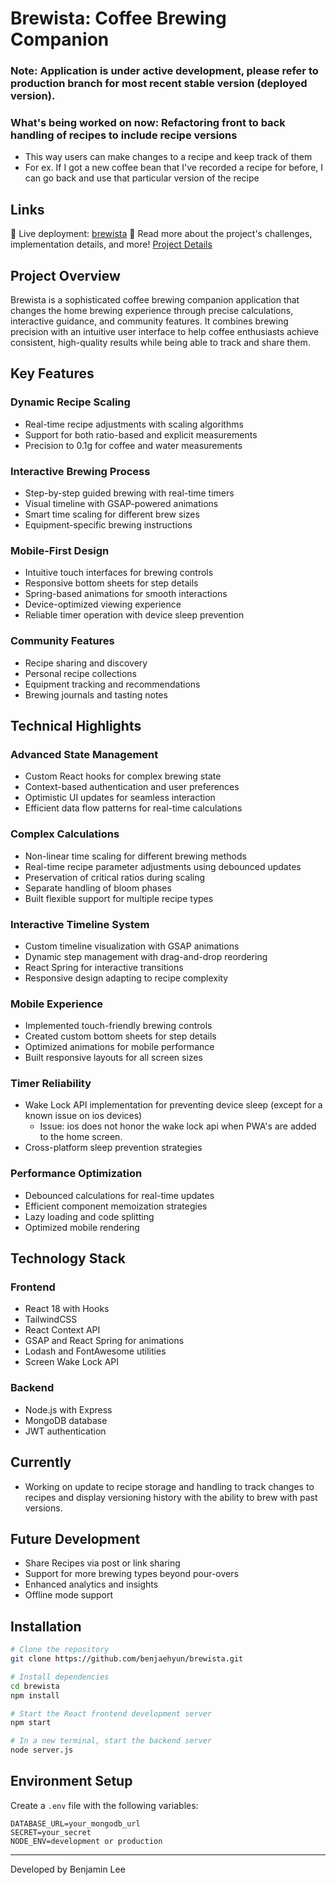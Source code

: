 # Brewista: Coffee Brewing Companion

### Note: Application is under active development, please refer to production branch for most recent stable version (deployed version). 
### What's being worked on now: Refactoring front to back handling of recipes to include recipe versions 
- This way users can make changes to a recipe and keep track of them 
- For ex. If I got a new coffee bean that I've recorded a recipe for before, I can go back and use that particular version of the recipe

## Links

🔗 Live deployment: [brewista](https://brewista-9c2f976eb426.herokuapp.com/)
🔗 Read more about the project's challenges, implementation details, and more! [Project Details](https://www.benjaelee.com/projects/brewista/)

## Project Overview

Brewista is a sophisticated coffee brewing companion application that changes the home brewing experience through precise calculations, interactive guidance, and community features. It combines brewing precision with an intuitive user interface to help coffee enthusiasts achieve consistent, high-quality results while being able to track and share them.

## Key Features

### Dynamic Recipe Scaling 
- Real-time recipe adjustments with scaling algorithms
- Support for both ratio-based and explicit measurements
- Precision to 0.1g for coffee and water measurements

### Interactive Brewing Process
- Step-by-step guided brewing with real-time timers
- Visual timeline with GSAP-powered animations
- Smart time scaling for different brew sizes
- Equipment-specific brewing instructions

### Mobile-First Design
- Intuitive touch interfaces for brewing controls
- Responsive bottom sheets for step details
- Spring-based animations for smooth interactions
- Device-optimized viewing experience
- Reliable timer operation with device sleep prevention

### Community Features
- Recipe sharing and discovery
- Personal recipe collections
- Equipment tracking and recommendations
- Brewing journals and tasting notes

## Technical Highlights

### Advanced State Management
- Custom React hooks for complex brewing state
- Context-based authentication and user preferences
- Optimistic UI updates for seamless interaction
- Efficient data flow patterns for real-time calculations

### Complex Calculations
- Non-linear time scaling for different brewing methods
- Real-time recipe parameter adjustments using debounced updates
- Preservation of critical ratios during scaling
- Separate handling of bloom phases
- Built flexible support for multiple recipe types

### Interactive Timeline System
- Custom timeline visualization with GSAP animations
- Dynamic step management with drag-and-drop reordering
- React Spring for interactive transitions
- Responsive design adapting to recipe complexity

### Mobile Experience
- Implemented touch-friendly brewing controls
- Created custom bottom sheets for step details
- Optimized animations for mobile performance
- Built responsive layouts for all screen sizes

### Timer Reliability
- Wake Lock API implementation for preventing device sleep (except for a known issue on ios devices)
    - Issue: ios does not honor the wake lock api when PWA's are added to the home screen. 
- Cross-platform sleep prevention strategies

### Performance Optimization
- Debounced calculations for real-time updates
- Efficient component memoization strategies
- Lazy loading and code splitting
- Optimized mobile rendering

## Technology Stack

### Frontend
- React 18 with Hooks
- TailwindCSS
- React Context API
- GSAP and React Spring for animations
- Lodash and FontAwesome utilities
- Screen Wake Lock API 

### Backend
- Node.js with Express
- MongoDB database
- JWT authentication

## Currently
- Working on update to recipe storage and handling to track changes to recipes and display versioning history with the ability to brew with past versions. 


## Future Development

- Share Recipes via post or link sharing 
- Support for more brewing types beyond pour-overs
- Enhanced analytics and insights
- Offline mode support

## Installation

```bash
# Clone the repository
git clone https://github.com/benjaehyun/brewista.git

# Install dependencies
cd brewista
npm install

# Start the React frontend development server
npm start

# In a new terminal, start the backend server
node server.js
```


## Environment Setup
Create a `.env` file with the following variables:
```
DATABASE_URL=your_mongodb_url
SECRET=your_secret
NODE_ENV=development or production
```



---

Developed by Benjamin Lee
